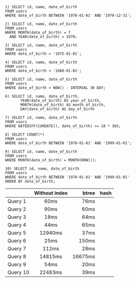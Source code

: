 
```
1) SELECT id, name, date_of_birth
FROM users
WHERE date_of_birth BETWEEN '1970-01-01' AND '1970-12-31';
```
```
2) SELECT id, name, date_of_birth
FROM users
WHERE MONTH(date_of_birth) = 7
  AND YEAR(date_of_birth) = 1970;
```

```
3) SELECT id, name, date_of_birth
FROM users
WHERE date_of_birth > '1975-01-01';
```
```
4) SELECT id, name, date_of_birth
FROM users
WHERE date_of_birth < '1980-01-01';
```
```
5) SELECT id, name, date_of_birth
FROM users
WHERE date_of_birth > NOW() - INTERVAL 30 DAY;
```

```
6) SELECT id, name, date_of_birth,
       YEAR(date_of_birth) AS year_of_birth,
       MONTH(date_of_birth) AS month_of_birth,
       DAY(date_of_birth) AS day_of_birth
```

```
7) SELECT id, name, date_of_birth
FROM users
WHERE DATEDIFF(CURDATE(), date_of_birth) >= 18 * 365;
```

```
8) SELECT COUNT(*)
FROM users
WHERE date_of_birth BETWEEN '1970-01-01' AND '1999-01-01';
```

```
9) SELECT id, name, date_of_birth
FROM users
WHERE MONTH(date_of_birth) = MONTH(NOW());
```

```
10) SELECT id, name, date_of_birth
FROM users
WHERE date_of_birth BETWEEN '1970-01-01' AND '1999-01-01'
ORDER BY date_of_birth;
```

|          | Without index |       btree | hash | 
|----------|:-------------:|------------:|------|
| Query 1  |     60ms      |        76ms |      |
| Query 2  |     90ms      |        60ms |      |
| Query 3  |     18ms      |        64ms |      |
| Query 4  |     44ms      |        65ms |      |
| Query 5  |    12940ms    |        37ms |      |
| Query 6  |     25ms      |       150ms |      |
| Query 7  |     112ms     |        28ms |      |
| Query 8  |    14815ms    |     16675ms |      |
| Query 9  |     54ms      |        20ms |      |
| Query 10 |    22483ms    |        39ms |      |

